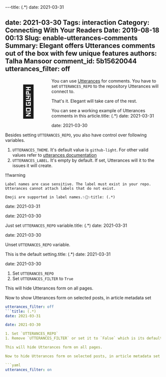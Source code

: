 ---title: (.*)
date: 2021-03-31

date: 2021-03-30
Tags: interaction
Category: Connecting With Your Readers
Date: 2019-08-18 00:13
Slug: enable-utterances-comments
Summary: Elegant offers Utterances comments out of the box with few unique features
authors: Talha Mansoor
comment_id: 5b15620044
utterances_filter: off
---

<div style="width:150px;height:150px;font-size:100px;float:left;text-align:center;vertical-align: middle;line-height:150px;">🔮</div>

You can use [Utterances](https://utteranc.es/) for comments. You have to set `UTTERANCES_REPO` to the repository Utterances will connect to.

That's it. Elegant will take care of the rest.

You can see a working example of Utterances comments in this article.title: (.*)
date: 2021-03-31

date: 2021-03-30

Besides setting `UTTERANCES_REPO`, you also have control over following variables.

1. `UTTERANCES_THEME`. It's default value is `github-light`. For other valid values refer to [utterances documentation](https://utteranc.es/)
1. `UTTERANCES_LABEL`. It's empty by default. If set, Utterances will it to the issues it will create.

!!!warning

    Label names are case sensitive. The label must exist in your repo. Utterances cannot attach labels that do not exist.

    Emoji are supported in label names.✨💬✨title: (.*)
date: 2021-03-31

date: 2021-03-30

Just set `UTTERANCES_REPO` variable.title: (.*)
date: 2021-03-31

date: 2021-03-30

Unset `UTTERANCES_REPO` variable.

This is the default setting.title: (.*)
date: 2021-03-31

date: 2021-03-30

1. Set `UTTERANCES_REPO`
1. Set `UTTERANCES_FILTER` to `True`

This will hide Utterances form on all pages.

Now to show Utterances form on selected posts, in article metadata set

```yaml
utterances_filter: off
```title: (.*)
date: 2021-03-31

date: 2021-03-30

1. Set `UTTERANCES_REPO`
1. Remove `UTTERANCES_FILTER` or set it to `False` which is its default value

This will hide Utterances form on all pages.

Now to hide Utterances form on selected posts, in article metadata set

```yaml
utterances_filter: on
```
